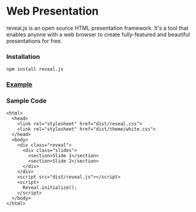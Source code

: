 # Web Presentation
reveal.js is an open source HTML presentation framework. It's a tool that enables anyone with a web browser to create fully-featured and beautiful presentations for free.
### Installation
```
npm install reveal.js
```
### [Example](https://programmergaurav.github.io/WebPresentation/)

### Sample Code
```
<html>
  <head>
    <link rel="stylesheet" href="dist/reveal.css">
    <link rel="stylesheet" href="dist/theme/white.css">
  </head>
  <body>
    <div class="reveal">
      <div class="slides">
        <section>Slide 1</section>
        <section>Slide 2</section>
      </div>
    </div>
    <script src="dist/reveal.js"></script>
    <script>
      Reveal.initialize();
    </script>
  </body>
</html>
```
